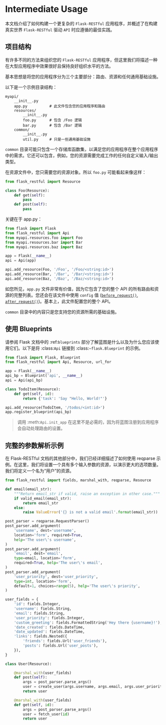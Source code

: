 # Intermediate Usage

本文档介绍了如何构建一个更复杂的 `Flask-RESTful` 应用程序，并概述了在构建真实世界 `Flask-RESTful` 驱动 `API` 时应遵循的最佳实践。

## 项目结构

有许多不同的方法来组织您的 `Flask-RESTful` 应用程序，但这里我们将描述一种在大型应用程序中效果很好且保持良好组织水平的方法。

基本思想是将您的应用程序分为三个主要部分：路由、资源和任何通用基础设施。

以下是一个示例目录结构：

```
myapi/
    __init__.py
    app.py          # 此文件包含您的应用程序和路由
    resources/
        __init__.py
        foo.py      # 包含 /Foo 逻辑
        bar.py      # 包含 /Bar 逻辑
    common/
        __init__.py
        util.py     # 只是一些通用基础设施
```

`common` 目录可能只包含一个存储库函数集，以满足您的应用程序在整个应用程序中的需求。它还可以包含，例如，您的资源需要完成工作的任何自定义输入/输出类型。

在资源文件中，您只需要您的资源对象。所以 `foo.py` 可能看起来像这样：
```python
from flask_restful import Resource

class Foo(Resource):
    def get(self):
        pass
    def post(self):
        pass
```

关键在于 app.py：

```python
from flask import Flask
from flask_restful import Api
from myapi.resources.foo import Foo
from myapi.resources.bar import Bar
from myapi.resources.baz import Baz

app = Flask(__name__)
api = Api(app)

api.add_resource(Foo, '/Foo', '/Foo/<string:id>')
api.add_resource(Bar, '/Bar', '/Bar/<string:id>')
api.add_resource(Baz, '/Baz', '/Baz/<string:id>')
```

如您所见，`app.py` 文件非常有价值，因为它包含了您的整个 API 的所有路由和资源的完整列表。您还会在该文件中使用 `config` 值 ([`before_request()`](https://flask.palletsprojects.com/en/2.3.x/api/#flask.Flask.before_request), [`after_request()`](https://flask.palletsprojects.com/en/2.3.x/api/#flask.Flask.after_request))。基本上，此文件配置您的整个 API。

`common` 目录中的内容只是您支持您的资源所需的基础设施。

## 使用 Blueprints

请参阅 Flask 文档中的 :ref:`blueprints` 部分了解蓝图是什么以及为什么您应该使用它们。以下是将 :class:`Api` 链接到 :class:`~flask.Blueprint` 的示例。

```python
from flask import Flask, Blueprint
from flask_restful import Api, Resource, url_for

app = Flask(__name__)
api_bp = Blueprint('api', __name__)
api = Api(api_bp)

class TodoItem(Resource):
    def get(self, id):
        return {'task': 'Say "Hello, World!"'}

api.add_resource(TodoItem, '/todos/<int:id>')
app.register_blueprint(api_bp)
```

> 调用 :meth:`Api.init_app` 在这里不是必需的，因为将蓝图注册到应用程序会自动处理路由的设置。

## 完整的参数解析示例

在 Flask-RESTful 文档的其他部分中，我们已经详细描述了如何使用 reqparse 示例。在这里，我们将设置一个具有多个输入参数的资源，以演示更大的选项数量。我们将定义一个名为“用户”的资源。

```python
from flask_restful import fields, marshal_with, reqparse, Resource

def email(email_str):
    """Return email_str if valid, raise an exception in other case."""
    if valid_email(email_str):
        return email_str
    else:
        raise ValueError('{} is not a valid email'.format(email_str))

post_parser = reqparse.RequestParser()
post_parser.add_argument(
    'username', dest='username',
    location='form', required=True,
    help='The user\'s username',
)
post_parser.add_argument(
    'email', dest='email',
    type=email, location='form',
    required=True, help='The user\'s email',
)
post_parser.add_argument(
    'user_priority', dest='user_priority',
    type=int, location='form',
    default=1, choices=range(5), help='The user\'s priority',
)

user_fields = {
    'id': fields.Integer,
    'username': fields.String,
    'email': fields.String,
    'user_priority': fields.Integer,
    'custom_greeting': fields.FormattedString('Hey there {username}!'),
    'date_created': fields.DateTime,
    'date_updated': fields.DateTime,
    'links': fields.Nested({
        'friends': fields.Url('user_friends'),
        'posts': fields.Url('user_posts'),
    }),
}

class User(Resource):

    @marshal_with(user_fields)
    def post(self):
        args = post_parser.parse_args()
        user = create_user(args.username, args.email, args.user_priority)
        return user

    @marshal_with(user_fields)
    def get(self, id):
        args = post_parser.parse_args()
        user = fetch_user(id)
        return user
```

